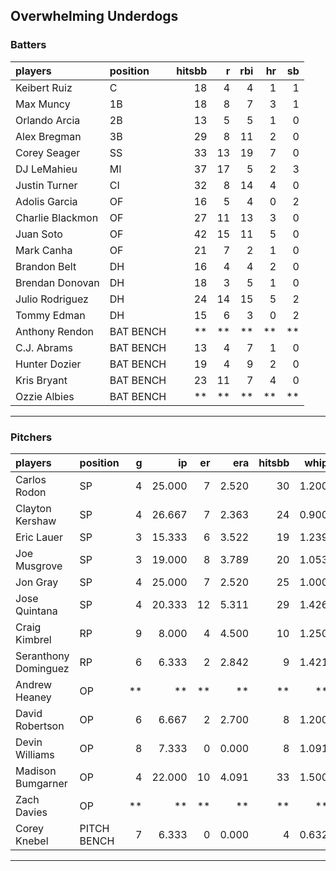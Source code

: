 ## Overwhelming Underdogs

### Batters

 
|players          |position  | hitsbb|  r| rbi| hr| sb| 
|:----------------|:---------|------:|--:|---:|--:|--:| 
|Keibert Ruiz     |C         |     18|  4|   4|  1|  1| 
|Max Muncy        |1B        |     18|  8|   7|  3|  1| 
|Orlando Arcia    |2B        |     13|  5|   5|  1|  0| 
|Alex Bregman     |3B        |     29|  8|  11|  2|  0| 
|Corey Seager     |SS        |     33| 13|  19|  7|  0| 
|DJ LeMahieu      |MI        |     37| 17|   5|  2|  3| 
|Justin Turner    |CI        |     32|  8|  14|  4|  0| 
|Adolis Garcia    |OF        |     16|  5|   4|  0|  2| 
|Charlie Blackmon |OF        |     27| 11|  13|  3|  0| 
|Juan Soto        |OF        |     42| 15|  11|  5|  0| 
|Mark Canha       |OF        |     21|  7|   2|  1|  0| 
|Brandon Belt     |DH        |     16|  4|   4|  2|  0| 
|Brendan Donovan  |DH        |     18|  3|   5|  1|  0| 
|Julio Rodriguez  |DH        |     24| 14|  15|  5|  2| 
|Tommy Edman      |DH        |     15|  6|   3|  0|  2| 
|Anthony Rendon   |BAT BENCH |     **| **|  **| **| **| 
|C.J. Abrams      |BAT BENCH |     13|  4|   7|  1|  0| 
|Hunter Dozier    |BAT BENCH |     19|  4|   9|  2|  0| 
|Kris Bryant      |BAT BENCH |     23| 11|   7|  4|  0| 
|Ozzie Albies     |BAT BENCH |     **| **|  **| **| **| 

* * *

### Pitchers

 
|players              |position    |  g|     ip| er|   era| hitsbb|  whip| so|  w| sv| 
|:--------------------|:-----------|--:|------:|--:|-----:|------:|-----:|--:|--:|--:| 
|Carlos Rodon         |SP          |  4| 25.000|  7| 2.520|     30| 1.200| 30|  2|  0| 
|Clayton Kershaw      |SP          |  4| 26.667|  7| 2.363|     24| 0.900| 28|  2|  0| 
|Eric Lauer           |SP          |  3| 15.333|  6| 3.522|     19| 1.239| 19|  0|  0| 
|Joe Musgrove         |SP          |  3| 19.000|  8| 3.789|     20| 1.053| 20|  0|  0| 
|Jon Gray             |SP          |  4| 25.000|  7| 2.520|     25| 1.000| 32|  3|  0| 
|Jose Quintana        |SP          |  4| 20.333| 12| 5.311|     29| 1.426| 20|  1|  0| 
|Craig Kimbrel        |RP          |  9|  8.000|  4| 4.500|     10| 1.250| 12|  3|  2| 
|Seranthony Dominguez |RP          |  6|  6.333|  2| 2.842|      9| 1.421|  6|  0|  2| 
|Andrew Heaney        |OP          | **|     **| **|    **|     **|    **| **| **| **| 
|David Robertson      |OP          |  6|  6.667|  2| 2.700|      8| 1.200|  8|  1|  3| 
|Devin Williams       |OP          |  8|  7.333|  0| 0.000|      8| 1.091| 13|  0|  1| 
|Madison Bumgarner    |OP          |  4| 22.000| 10| 4.091|     33| 1.500| 16|  2|  0| 
|Zach Davies          |OP          | **|     **| **|    **|     **|    **| **| **| **| 
|Corey Knebel         |PITCH BENCH |  7|  6.333|  0| 0.000|      4| 0.632|  7|  0|  1| 


* * *


